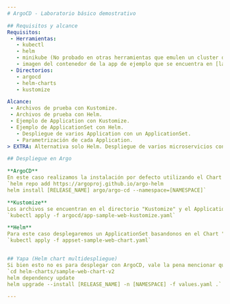 ```yaml
---
# ArgoCD - Laboratorio básico demostrativo

## Requisitos y alcance
Requisitos:
 - Herramientas:
   - kubectl
   - helm
   - minikube (No probado en otras herramientas que emulen un cluster de k8s)
   - imagen del contenedor de la app de ejemplo que se encuentra en [labs/front_react_dynamic_env](TBD)
 - Directorios:
   - argocd
   - helm-charts
   - kustomize

Alcance:
 - Archivos de prueba con Kustomize.
 - Archivos de prueba con Helm.
 - Ejemplo de Application con Kustomize.
 - Ejemplo de ApplicationSet con Helm.
   - Despliegue de varios Application con un ApplicationSet.
   - Parametrización de cada Application.
> EXTRA: Alternativa solo Helm. Despliegue de varios microservicios con el mismo Chart.

## Despliegue en Argo

**ArgoCD**
En este caso realizamos la instalación por defecto utilizando el Chart de Helm de ArgoCD.
`helm repo add https://argoproj.github.io/argo-helm
helm install [RELEASE_NAME] argo/argo-cd --namespace=[NAMESPACE]`

**Kustomize**
Los archivos se encuentran en el directorio "Kustomize" y el Application se instala ArgoCD del siguiente modo.
`kubectl apply -f argocd/app-sample-web-kustomize.yaml`

**Helm**
Para este caso desplegaremos un ApplicationSet basandonos en el Chart "sample-web-chart". El ejemplo contiene 3 archivos generadores (directorio argocd/generators) para 3 Application diferentes. En el archivo de ApplicationSet se pueden observar las parametrizaciones con la forma "{{ VAR }}". El ApplicationSet se despliega sobre ArgoCD con el siguiente comando.
`kubectl apply -f appset-sample-web-chart.yaml`


## Yapa (Helm chart multidespliegue)
Si bien esto no es para desplegar con ArgoCD, vale la pena mencionar que es otro modo de desplegar varios microservicios. El condicionante en este caso es que comparten un configmap que será igual para todos (En el caso anterior podemos generar distintos values para cada uno de los microservicios). Para desplegarlo debemos tener creado un namespace y desplegarlo del siguiente modo.
`cd helm-charts/sample-web-chart-v2
helm dependency update
helm upgrade --install [RELEASE_NAME] -n [NAMESPACE] -f values.yaml .`

---
```

